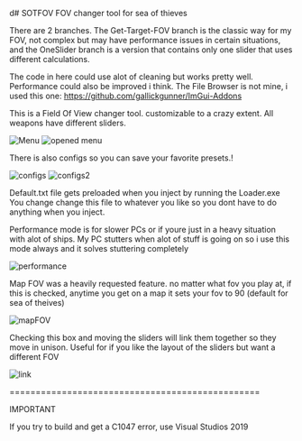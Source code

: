 d# SOTFOV
FOV changer tool for sea of thieves

There are 2 branches. The Get-Target-FOV branch is the classic way for my FOV, not complex but may have performance issues in certain situations, and the OneSlider branch is a version that contains only one slider that uses different calculations.

The code in here could use alot of cleaning but works pretty well. Performance could also be improved i think.
The File Browser is not mine, i used this one: https://github.com/gallickgunner/ImGui-Addons


This is a Field Of View changer tool. customizable to a crazy extent.
All weapons have different sliders.


![Menu](https://user-images.githubusercontent.com/92900622/208564058-6ba9babd-3644-4675-baea-486bc82078a0.jpg)
![opened menu](https://user-images.githubusercontent.com/92900622/208564141-9a948263-adf5-40ea-90e8-58e9194d6107.jpg)


There is also configs so you can save your favorite presets.!

![configs](https://user-images.githubusercontent.com/92900622/208564530-e7b21ed6-58fa-49d9-aa15-2751e7ed18c1.jpg)
![configs2](https://user-images.githubusercontent.com/92900622/208564593-201de5b2-fb2e-4ffa-a0c4-740a046b18bd.jpg)

Default.txt file gets preloaded when you inject by running the Loader.exe
You change change this file to whatever you like so you dont have to do anything when you inject.


Performance mode is for slower PCs or if youre just in a heavy situation with alot of ships.
My PC stutters when alot of stuff is going on so i use this mode always and it solves stuttering completely

![performance](https://user-images.githubusercontent.com/92900622/208564647-22dbdb1d-a37c-44ed-a6b0-e252d8c0eeb0.jpg)

Map FOV was a heavily requested feature. no matter what fov you play at, if this is checked, anytime you get on a map it sets your fov to 90 (default for sea of theives)

![mapFOV](https://user-images.githubusercontent.com/92900622/208564682-30f6a85e-8509-4094-a294-ff83c3e47233.jpg)

Checking this box and moving the sliders will link them together so they move in unison.
Useful for if you like the layout of the sliders but want a different FOV

![link](https://user-images.githubusercontent.com/92900622/208564719-d91766bc-93c6-4e65-b76d-1e1151cbd71d.jpg)




================================================

IMPORTANT

If you try to build and get a C1047 error, use Visual Studios 2019
